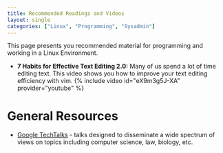 ```yaml
---
title: Recommended Readings and Videos
layout: single
categories: ["Linux", "Programming", "Sysadmin"]
---
```


This page presents you recommended material for programming and working
in a Linux Environment.

-  **7 Habits for Effective Text Editing 2.0:**
    Many of us spend a lot of time editing text. This video shows you
    how to improve your text editing efficiency with vim.
    {% include video id="eX9m3g5J-XA" provider="youtube" %}


General Resources
=================

-   [Google TechTalks](https://www.youtube.com/user/GoogleTechTalks) -
    talks designed to disseminate a wide spectrum of views on topics
    including computer science, law, biology, etc.

